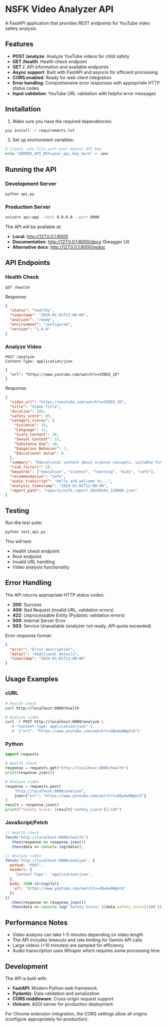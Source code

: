 # NSFK Video Analyzer API

A FastAPI application that provides REST endpoints for YouTube video safety analysis.

## Features

- **POST /analyze**: Analyze YouTube videos for child safety
- **GET /health**: Health check endpoint
- **GET /**: API information and available endpoints
- **Async support**: Built with FastAPI and asyncio for efficient processing
- **CORS enabled**: Ready for web client integration
- **Error handling**: Comprehensive error responses with appropriate HTTP status codes
- **Input validation**: YouTube URL validation with helpful error messages

## Installation

1. Make sure you have the required dependencies:
```bash
pip install -r requirements.txt
```

2. Set up environment variables:
```bash
# Create .env file with your Gemini API key
echo "GEMINI_API_KEY=your_api_key_here" > .env
```

## Running the API

### Development Server
```bash
python api.py
```

### Production Server
```bash
uvicorn api:app --host 0.0.0.0 --port 8000
```

The API will be available at:
- **Local**: http://127.0.0.1:8000
- **Documentation**: http://127.0.0.1:8000/docs (Swagger UI)
- **Alternative docs**: http://127.0.0.1:8000/redoc

## API Endpoints

### Health Check
```http
GET /health
```

Response:
```json
{
  "status": "healthy",
  "timestamp": "2024-01-01T12:00:00",
  "analyzer": "ready",
  "environment": "configured",
  "version": "1.0.0"
}
```

### Analyze Video
```http
POST /analyze
Content-Type: application/json

{
  "url": "https://www.youtube.com/watch?v=VIDEO_ID"
}
```

Response:
```json
{
  "video_url": "https://youtube.com/watch?v=VIDEO_ID",
  "title": "Video Title",
  "duration": 180,
  "safety_score": 85,
  "category_scores": {
    "Violence": 18,
    "Language": 15,
    "Scary Content": 20,
    "Sexual Content": 15,
    "Substance Use": 10,
    "Dangerous Behavior": 7,
    "Educational Value": 0
  },
  "summary": "Educational content about science concepts, suitable for children.",
  "risk_factors": [],
  "keywords": ["education", "science", "learning", "kids", "safe"],
  "recommendation": "Safe",
  "audio_transcript": "Hello and welcome to...",
  "analysis_timestamp": "2024-01-01T12:00:00",
  "report_path": "reports/nsfk_report_20240101_120000.json"
}
```

## Testing

Run the test suite:
```bash
python test_api.py
```

This will test:
- Health check endpoint
- Root endpoint
- Invalid URL handling
- Video analysis functionality

## Error Handling

The API returns appropriate HTTP status codes:

- **200**: Success
- **400**: Bad Request (invalid URL, validation errors)
- **422**: Unprocessable Entity (Pydantic validation errors)
- **500**: Internal Server Error
- **503**: Service Unavailable (analyzer not ready, API quota exceeded)

Error response format:
```json
{
  "error": "Error description",
  "detail": "Additional details",
  "timestamp": "2024-01-01T12:00:00"
}
```

## Usage Examples

### cURL
```bash
# Health check
curl http://localhost:8000/health

# Analyze video
curl -X POST http://localhost:8000/analyze \
  -H "Content-Type: application/json" \
  -d '{"url": "https://www.youtube.com/watch?v=dQw4w9WgXcQ"}'
```

### Python
```python
import requests

# Health check
response = requests.get("http://localhost:8000/health")
print(response.json())

# Analyze video
response = requests.post(
    "http://localhost:8000/analyze",
    json={"url": "https://www.youtube.com/watch?v=dQw4w9WgXcQ"}
)
result = response.json()
print(f"Safety Score: {result['safety_score']}/100")
```

### JavaScript/Fetch
```javascript
// Health check
fetch('http://localhost:8000/health')
  .then(response => response.json())
  .then(data => console.log(data));

// Analyze video
fetch('http://localhost:8000/analyze', {
  method: 'POST',
  headers: {
    'Content-Type': 'application/json',
  },
  body: JSON.stringify({
    url: 'https://www.youtube.com/watch?v=dQw4w9WgXcQ'
  })
})
  .then(response => response.json())
  .then(data => console.log(`Safety Score: ${data.safety_score}/100`));
```

## Performance Notes

- Video analysis can take 1-5 minutes depending on video length
- The API includes timeouts and rate limiting for Gemini API calls
- Large videos (>10 minutes) are sampled for efficiency
- Audio transcription uses Whisper which requires some processing time

## Development

The API is built with:
- **FastAPI**: Modern Python web framework
- **Pydantic**: Data validation and serialization
- **CORS middleware**: Cross-origin request support
- **Uvicorn**: ASGI server for production deployment

For Chrome extension integration, the CORS settings allow all origins (configure appropriately for production).